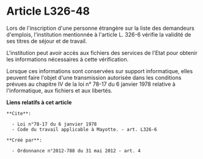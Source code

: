 # Article L326-48

Lors de l'inscription d'une personne étrangère sur la liste des demandeurs d'emplois, l'institution mentionnée à l'article L.
326-6 vérifie la validité de ses titres de séjour et de travail. 

L'institution peut avoir accès aux fichiers des services de l'Etat pour obtenir les informations nécessaires à cette
vérification. 

Lorsque ces informations sont conservées sur support informatique, elles peuvent faire l'objet d'une transmission autorisée
dans les conditions prévues au chapitre IV de la loi n° 78-17 du 6 janvier 1978 relative à l'informatique, aux fichiers et
aux libertés.

**Liens relatifs à cet article**

	**Cite**:

	  - Loi n°78-17 du 6 janvier 1978
	  - Code du travail applicable à Mayotte. - art. L326-6

	**Créé par**:

	  - Ordonnance n°2012-788 du 31 mai 2012 - art. 4
